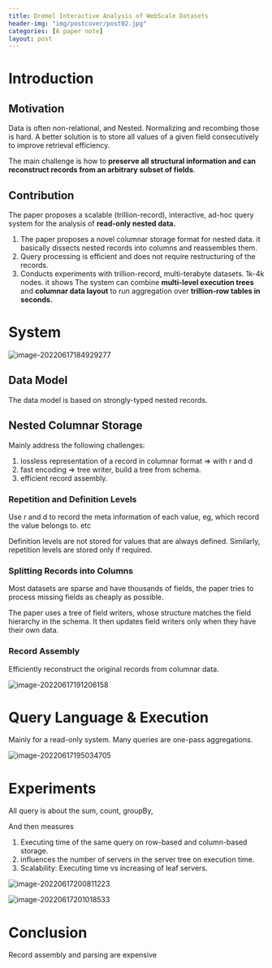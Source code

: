 ```yaml
---
title: Dremel Interactive Analysis of WebScale Datasets
header-img: "img/postcover/post02.jpg"
categories: [A paper note]
layout: post
---
```


# Introduction

## Motivation

Data is often non-relational, and Nested. Normalizing and recombing those is hard. A better solution is to store all values of a given field consecutively to improve retrieval efficiency.

The main challenge is how to **preserve all structural information and can reconstruct records from an arbitrary subset of fields**.

## Contribution

The paper proposes a scalable (trillion-record), interactive, ad-hoc query system for the analysis of **read-only nested data.** 

1. The paper proposes a novel columnar storage format for nested data. it basically dissects nested records into columns and reassembles them.
2. Query processing is efficient and does not require restructuring of the records.
3. Conducts experiments with trillion-record, multi-terabyte datasets. 1k-4k nodes. it shows The system can combine **multi-level execution trees** and **columnar data layout** to run aggregation over **trillion-row tables in seconds.**

# System 

![image-20220617184929277](https://github.com/NLGithubWP/tech-notebook/raw/master/img/a_img_store/image-20220617184929277.png)

## Data Model

The data model is based on strongly-typed nested records.

## Nested Columnar Storage

Mainly address the following challenges: 

1. lossless representation of a record in columnar format => with r and d
2. fast encoding => tree writer, build a tree from schema. 
3. efficient record assembly.

### Repetition and Definition Levels

Use r and d to record the meta information of each value, eg, which record the value belongs to. etc

Definition levels are not stored for values that are always defined. Similarly, repetition levels are stored only if required.

### Splitting Records into Columns

Most datasets are sparse and have thousands of fields, the paper tries to process missing fields as cheaply as possible.

The paper uses a tree of field writers, whose structure matches the field hierarchy in the schema. It then updates field writers only when they have their own data.

### Record Assembly

Efficiently reconstruct the original records from columnar data.

![image-20220617191206158](https://github.com/NLGithubWP/tech-notebook/raw/master/img/a_img_store/image-20220617191206158.png)

# Query Language & Execution

Mainly for a read-only system. Many queries are one-pass aggregations.

![image-20220617195034705](https://github.com/NLGithubWP/tech-notebook/raw/master/img/a_img_store/image-20220617195034705.png)

# Experiments

All query is about the sum, count, groupBy, 

And then measures 

1. Executing time of the same query on row-based and column-based storage. 
2. influences the number of servers in the server tree on execution time. 
3. Scalability: Executing time vs increasing of leaf servers. 

![image-20220617200811223](https://github.com/NLGithubWP/tech-notebook/raw/master/img/a_img_store/image-20220617200811223.png)

![image-20220617201018533](https://github.com/NLGithubWP/tech-notebook/raw/master/img/a_img_store/image-20220617201018533.png)

# Conclusion

Record assembly and parsing are expensive

